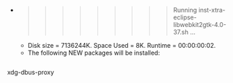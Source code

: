 * >>>>>>>>> Running inst-xtra-eclipse-libwebkit2gtk-4.0-37.sh ...
  * Disk size = 7136244K. Space Used = 8K. Runtime = 00:00:00:02.
  * The following NEW packages will be installed:
  ```bash
xdg-dbus-proxy
  ```
